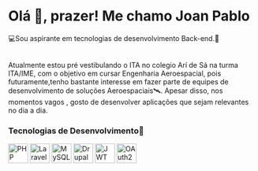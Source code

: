 <h1>Olá <span>👋</span>, prazer! M<span>e</span> chamo Joan Pablo</h1>
<p>💻Sou aspirante em tecnologias de desenvolvimento Back-end.🥸</p>
</br>
Atualmente estou pré vestibulando o ITA no colegio Arí de Sá na turma ITA/IME, com o objetivo em cursar Engenharia Aeroespacial, pois
futuramente,tenho bastante interesse em fazer parte de equipes de desenvolvimento de soluções Aeroespaciais🛰️. 
Apesar disso, nos momentos vagos , gosto de desenvolver aplicações que sejam relevantes no dia a dia.


### Tecnologias de Desenvolvimento🔧

<p align="left">
  <!-- PHP -->
  <img src="https://cdn.jsdelivr.net/gh/devicons/devicon/icons/php/php-original.svg" width="40" alt="PHP" />

  <!-- Laravel (via alternativa confiável) -->
  <img src="https://upload.wikimedia.org/wikipedia/commons/9/9a/Laravel.svg" width="40" alt="Laravel" />

  <!-- MySQL -->
  <img src="https://cdn.jsdelivr.net/gh/devicons/devicon/icons/mysql/mysql-original.svg" width="40" alt="MySQL" />

  <!-- Drupal -->
  <img src="https://cdn.jsdelivr.net/gh/devicons/devicon/icons/drupal/drupal-original.svg" width="40" alt="Drupal" />

  <!-- JWT -->
  <img src="https://img.icons8.com/external-flat-icons-inmotus-design/67/external-jwt-json-web-token-flat-icons-inmotus-design.png" width="40" alt="JWT" />

  <!-- OAuth2 -->
  <img src="https://img.icons8.com/ios/50/ffffff/lock--v1.png" width="40" alt="OAuth2" />

</p>




